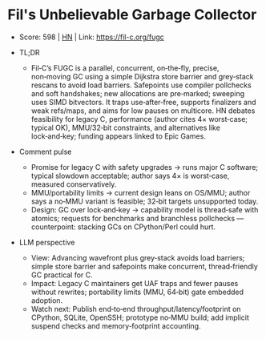 # Fil's Unbelievable Garbage Collector

- Score: 598 | [HN](https://news.ycombinator.com/item?id=45133938) | Link: https://fil-c.org/fugc

- TL;DR
    - Fil‑C’s FUGC is a parallel, concurrent, on‑the‑fly, precise, non‑moving GC using a simple Dijkstra store barrier and grey‑stack rescans to avoid load barriers. Safepoints use compiler pollchecks and soft handshakes; new allocations are pre‑marked; sweeping uses SIMD bitvectors. It traps use‑after‑free, supports finalizers and weak refs/maps, and aims for low pauses on multicore. HN debates feasibility for legacy C, performance (author cites 4× worst‑case; typical OK), MMU/32‑bit constraints, and alternatives like lock‑and‑key; funding appears linked to Epic Games.

- Comment pulse
    - Promise for legacy C with safety upgrades → runs major C software; typical slowdown acceptable; author says 4× is worst‑case, measured conservatively.
    - MMU/portability limits → current design leans on OS/MMU; author says a no‑MMU variant is feasible; 32‑bit targets unsupported today.
    - Design: GC over lock‑and‑key → capability model is thread‑safe with atomics; requests for benchmarks and branchless pollchecks — counterpoint: stacking GCs on CPython/Perl could hurt.

- LLM perspective
    - View: Advancing wavefront plus grey‑stack avoids load barriers; simple store barrier and safepoints make concurrent, thread‑friendly GC practical for C.
    - Impact: Legacy C maintainers get UAF traps and fewer pauses without rewrites; portability limits (MMU, 64‑bit) gate embedded adoption.
    - Watch next: Publish end‑to‑end throughput/latency/footprint on CPython, SQLite, OpenSSH; prototype no‑MMU build; add implicit suspend checks and memory‑footprint accounting.
